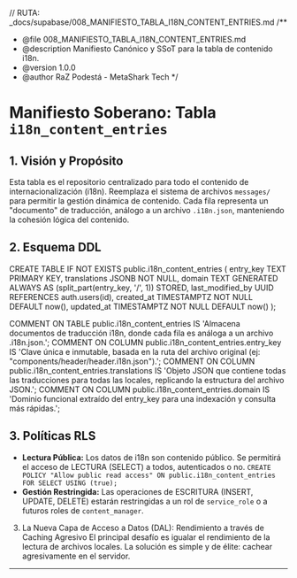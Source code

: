 // RUTA: \_docs/supabase/008_MANIFIESTO_TABLA_I18N_CONTENT_ENTRIES.md
/\*\*

- @file 008_MANIFIESTO_TABLA_I18N_CONTENT_ENTRIES.md
- @description Manifiesto Canónico y SSoT para la tabla de contenido i18n.
- @version 1.0.0
- @author RaZ Podestá - MetaShark Tech
  \*/

# Manifiesto Soberano: Tabla `i18n_content_entries`

## 1. Visión y Propósito

Esta tabla es el repositorio centralizado para todo el contenido de internacionalización (i18n). Reemplaza el sistema de archivos `messages/` para permitir la gestión dinámica de contenido. Cada fila representa un "documento" de traducción, análogo a un archivo `.i18n.json`, manteniendo la cohesión lógica del contenido.

## 2. Esquema DDL

CREATE TABLE IF NOT EXISTS public.i18n_content_entries (
entry_key TEXT PRIMARY KEY,
translations JSONB NOT NULL,
domain TEXT GENERATED ALWAYS AS (split_part(entry_key, '/', 1)) STORED,
last_modified_by UUID REFERENCES auth.users(id),
created_at TIMESTAMPTZ NOT NULL DEFAULT now(),
updated_at TIMESTAMPTZ NOT NULL DEFAULT now()
);

COMMENT ON TABLE public.i18n_content_entries IS 'Almacena documentos de traducción i18n, donde cada fila es análoga a un archivo .i18n.json.';
COMMENT ON COLUMN public.i18n_content_entries.entry_key IS 'Clave única e inmutable, basada en la ruta del archivo original (ej: "components/header/header.i18n.json").';
COMMENT ON COLUMN public.i18n_content_entries.translations IS 'Objeto JSON que contiene todas las traducciones para todas las locales, replicando la estructura del archivo JSON.';
COMMENT ON COLUMN public.i18n_content_entries.domain IS 'Dominio funcional extraído del entry_key para una indexación y consulta más rápidas.';

## 3. Políticas RLS

- **Lectura Pública:** Los datos de i18n son contenido público. Se permitirá el acceso de LECTURA (SELECT) a todos, autenticados o no.
  `CREATE POLICY "Allow public read access" ON public.i18n_content_entries FOR SELECT USING (true);`
- **Gestión Restringida:** Las operaciones de ESCRITURA (INSERT, UPDATE, DELETE) estarán restringidas a un rol de `service_role` o a futuros roles de `content_manager`.

3. La Nueva Capa de Acceso a Datos (DAL): Rendimiento a través de Caching Agresivo
   El principal desafío es igualar el rendimiento de la lectura de archivos locales. La solución es simple y de élite: cachear agresivamente en el servidor.

---
